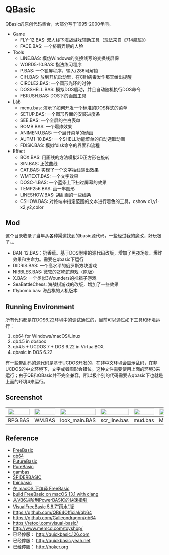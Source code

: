 # QBasic

QBasic的原创代码集合，大部分写于1995-2000年间。

- Game
    - FLY-12.BAS: 双人线下海战游戏辅助工具（玩法来自《714航班》）
    - FACE.BAS: 一个挤眉弄眼的人脸
- Tools
    - LINE.BAS: 模仿Windows的变换线写的变换线屏保
    - WORD5-10.BAS: 指法练习程序
    - P.BAS: 一个锁屏程序，输入/286可解锁
    - CIH.BAS: 放到开机启动里，在CIH病毒发作那天给出提醒
    - CIRCLE2.BAS: 一个圆形光环的时钟
    - DOSSHELL.BAS: 模拟DOS启动，并且自动随机执行DOS命令
    - FBRUSH.BAS: DOS下的画图工具
- Lab
    - menu.bas: 演示了如何开发一个标准的DOS样式的菜单
    - SETUP.BAS: 一个图形界面的安装进度条
    - SEE.BAS: 一个全屏的空白表单
    - BOMB.BAS: 一个爆炸效果
    - ANIMENU.BAS: 一个展开菜单的动画
    - AUTM1-10.BAS: 一个SHELL功能菜单的自动选取动画
    - FDISK.BAS: 模拟fdisk命令的界面和流程
- Effect
    - BOX.BAS: 用画线的方法模拟3D正方形在旋转
    - SIN.BAS: 正弦曲线
    - CAT.BAS: 实现了一个文字抽线淡出效果
    - WMTEXT.BAS: 一个文字效果
    - DOSC-1.BAS: 一个蓝条上下扫过屏幕的效果
    - TEMP256.BAS: 画一串圆形
    - LINESHOW.BAS: 胡乱画的一些线条
    - CSHOW.BAS: 对终端中指定范围的文本进行着色的工具，cshow x1,y1-x2,y2,color

## Mod

这个目录收录了当年从各种渠道找到的basic源代码，一些经过我的魔改，好玩极了。。

- BAN-12.BAS：扔香蕉。基于DOS附带的源代码改版，增加了黑夜场景、爆炸效果和生命力。需要在qbasic下运行
- DIDRIS.BAS: 一个高水平的俄罗斯方块游戏
- NIBBLES.BAS: 微软的贪吃蛇游戏（原版）
- X.BAS: 一个类似3Wounders的推箱子游戏
- SeaBattleChess: 海战棋游戏的改版，增加了一些效果
- tflybomb.bas: 海战棋的人机版本

## Running Environment

所有代码都是在DOS6.22环境中的调试通过的，目前可以通过如下工具和环境运行：

1. qb64 for Windows/macOS/Linux
2. qb4.5 in dosbox
3. qb4.5 + UCDOS 7 + DOS 6.22 in VirtualBOX
4. qbasic in DOS 6.22

有一些带乱码的源代码是基于UCDOS开发的，在非中文环境会显示乱码，在非UCDOS的中文环境下，文字或者图形会错位。这种文件需要使用上面的环境3来运行；由于QB和QBasic并不完全兼容，所以极个别的代码需要去qbasic下也就是上面的环境4来运行。

## Screenshot

| <img src="http://www.memcd.com/pengyuwei/images/1998_casktown.png" width="100%" /> | <img src="http://www.memcd.com/toyshop/ffb/images/big/wm1.jpg" width="100%" /> |  <img src="http://www.memcd.com/toyshop/ffb/images/big/look_main.gif" width="100%" />  |  <img src="http://www.memcd.com/toyshop/ffb/images/big/scr_line.gif" width="100%" />  |  <img src="http://www.memcd.com/toyshop/ffb/images/big/mud_login.gif" width="100%" />  |  <img src="http://www.memcd.com/toyshop/ffb/images/big/MENU1.JPG" width="100%" />  |
| --- | --- | --- | --- | --- | --- |
| RPG.BAS | WM.BAS | look_main.BAS    | scr_line.bas  |   mud.bas  | MENU1.BAS  |


## Reference

- [FreeBasic](https://www.freebasic.net/)
- [qb64](https://qb64.com/)
- [FutureBasic](http://www.brilorsoftware.com/fb/pages/home.html)
- [PureBasic](https://www.purebasic.com/index.php)
- [gambas](https://gambas.sourceforge.net/en/main.html)
- [SPIDERBASIC](https://www.spiderbasic.com/)
- [thinbasic](https://www.thinbasic.com/)
- [在 macOS 下编译 FreeBasic](https://zhuanlan.zhihu.com/p/611374318)
- [build FreeBasic on macOS 13.1 with clang](https://github.com/freebasic/fbc/issues/409)
- [从VB6进阶到PowerBASIC的快速指引](http://www.yfvb.com/thread-6408.htm)
- [VisualFreeBasic 5.8.7“雨水”版](http://www.yfvb.com/soft-48.htm)
- https://github.com/QB64Official/qb64
- https://github.com/Galleondragon/qb64
- https://retool.com/visual-basic/
- http://www.memcd.com/toyshop/
- 已经停服： http://quickbasic.126.com
- 已经停服： http://quickbasic.yeah.net
- 已经停服： http://hoker.org
